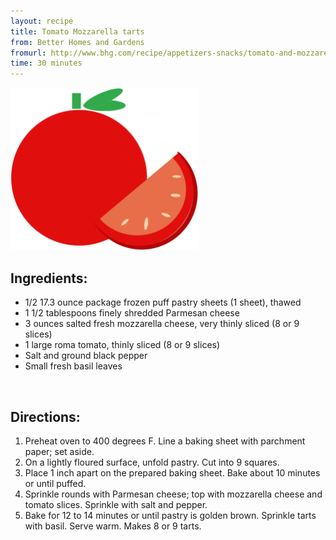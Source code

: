 ```yaml
---
layout: recipe
title: Tomato Mozzarella tarts 
from: Better Homes and Gardens
fromurl: http://www.bhg.com/recipe/appetizers-snacks/tomato-and-mozzarella-tarts/
time: 30 minutes
---
```


<img alt='Tomato tarts' src='/assets/img/tomato-slice.png' class='no-border' style='max-width: 300px;'/>

Ingredients:
------------

* 1/2 17.3 ounce package frozen puff pastry sheets (1 sheet), thawed
* 1 1/2 tablespoons finely shredded Parmesan cheese
* 3 ounces salted fresh mozzarella cheese, very thinly sliced (8 or 9 slices)
* 1 large roma tomato, thinly sliced (8 or 9 slices)
* Salt and ground black pepper
* Small fresh basil leaves


<br>

Directions:
-----------

1. Preheat oven to 400 degrees F. Line a baking sheet with parchment paper; set aside.
2. On a lightly floured surface, unfold pastry. Cut into 9 squares. 
3. Place 1 inch apart on the prepared baking sheet. Bake about 10 minutes or until puffed.
4. Sprinkle rounds with Parmesan cheese; top with mozzarella cheese and tomato slices. Sprinkle with salt and pepper.
5. Bake for 12 to 14 minutes or until pastry is golden brown. Sprinkle tarts with basil. Serve warm. Makes 8 or 9 tarts.

